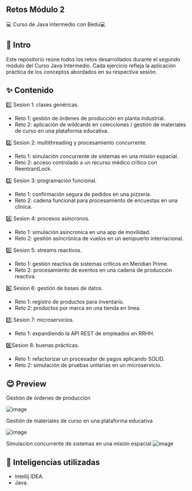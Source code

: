 ## Retos Módulo 2 
💻 Curso de Java intermedio con Bedu💻

## 📌 Intro 
Este repositorio reúne todos los retos desarrollados durante el segundo módulo del Curso Java Intermedio. Cada ejercicio refleja la aplicación práctica de los conceptos abordados en su respectiva sesión.

## ✨ Contenido
1️⃣ Sesion 1: clases genéricas.
  - Reto 1: gestión de órdenes de producción en planta industrial.
  - Reto 2: aplicación de wildcards en colecciones / gestión de materiales de curso en una plataforma educativa.
    
2️⃣ Sesion 2: multithreading y procesamiento concurrente.
  - Reto 1: simulación concurrente de sistemas en una misión espacial.
  - Reto 2: acceso controlado a un recurso médico crítico con ReentrantLock.
    
3️⃣ Sesion 3: programación funcional.
  - Reto 1: confirmación segura de pedidos en una pizzería.
  - Reto 2: cadena funcional para procesamiento de encuestas en una clínica.
    
4️⃣ Sesion 4: procesos asíncronos.
  - Reto 1: simulación asíncronica en una app de movilidad.
  - Reto 2: gestión asíncrónica de vuelos en un aeropuerto internacional.
    
5️⃣ Sesion 5: streams reactivos.
  - Reto 1: gestión reactiva de sistemas críticos en Meridian Prime.
  - Reto 2: procesamiento de eventos en una cadena de producción reactiva.
    
6️⃣ Sesion 6: gestión de bases de datos.
  - Reto 1: registro de productos para inventario.
  - Reto 2: productos por marca en una tienda en línea.
    
7️⃣ Sesion 7: microservicios.
  - Reto 1: expandiendo la API REST de empleados en RRHH.
    
8️⃣Sesion 8: buenas prácticas.
  - Reto 1: refactorizar un procesador de pagos aplicando SOLID.
  - Reto 2: simulación de pruebas unitarias en un microservicio.

##  😊 Preview 
Gestión de órdenes de producción

![image](https://github.com/user-attachments/assets/0525df0a-edbf-4573-99c9-80e507c89b64)

Gestión de materiales de curso en una plataforma educativa

![image](https://github.com/user-attachments/assets/4047b618-dbc4-4480-af4f-32eea3990073)

Simulación concurrente de sistemas en una misión espacial
![image](https://github.com/user-attachments/assets/71634806-10f3-4bc7-b40e-d68ca306d1ff)


## 🧠 Inteligencias utilizadas
  - Intellij IDEA.
  - Java.
